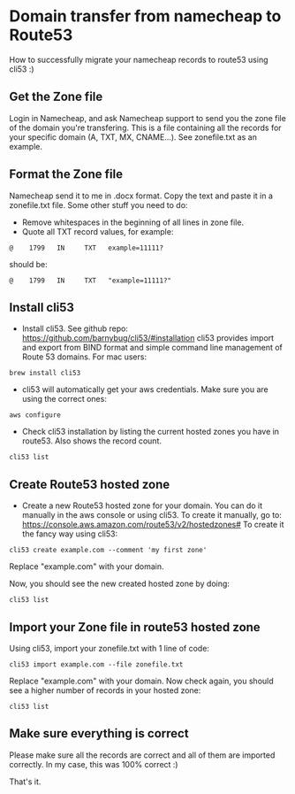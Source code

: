 # Domain transfer from namecheap to Route53
How to successfully migrate your namecheap records to route53 using cli53 :)

## Get the Zone file
Login in Namecheap, and ask Namecheap support to send you the zone file of the domain you're transfering. This is a file containing all the records for your specific domain (A, TXT, MX, CNAME...). See zonefile.txt as an example.

## Format the Zone file
Namecheap send it to me in .docx format. Copy the text and paste it in a zonefile.txt file. Some other stuff you need to do:
- Remove whitespaces in the beginning of all lines in zone file.
- Quote all TXT record values, for example:
```
@    1799   IN     TXT   example=11111?
```
should be:
```
@    1799   IN     TXT   "example=11111?"
``` 

## Install cli53
- Install cli53. See github repo: https://github.com/barnybug/cli53/#installation
cli53 provides import and export from BIND format and simple command line management of Route 53 domains.
For mac users:
```
brew install cli53
```
- cli53 will automatically get your aws credentials. Make sure you are using the correct ones:
```
aws configure
```

- Check cli53 installation by listing the current hosted zones you have in route53. Also shows the record count.
```
cli53 list
```

## Create Route53 hosted zone
- Create a new Route53 hosted zone for your domain. You can do it manually in the aws console or using cli53.
To create it manually, go to: https://console.aws.amazon.com/route53/v2/hostedzones#
To create it the fancy way using cli53:
```
cli53 create example.com --comment 'my first zone'
```
Replace "example.com" with your domain.

Now, you should see the new created hosted zone by doing:
```
cli53 list
```

## Import your Zone file in route53 hosted zone
Using cli53, import your zonefile.txt with 1 line of code:
```
cli53 import example.com --file zonefile.txt
```
Replace "example.com" with your domain.
Now check again, you should see a higher number of records in your hosted zone:
```
cli53 list
```

## Make sure everything is correct
Please make sure all the records are correct and all of them are imported correctly. In my case, this was 100% correct :)

That's it.
